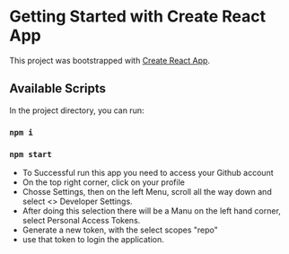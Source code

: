 # Getting Started with Create React App

This project was bootstrapped with [Create React App](https://github.com/facebook/create-react-app).

## Available Scripts

In the project directory, you can run:

### `npm i`
### `npm start`

- To Successful run this app you need to access your Github account
- On the top right corner, click on your profile
- Chosse Settings, then on the left Menu, scroll all the way down and select <> Developer Settings.
- After doing this selection there will be a Manu on the left hand corner, select Personal Access Tokens.
- Generate a new token, with the select scopes "repo"
- use that token to login the application.

